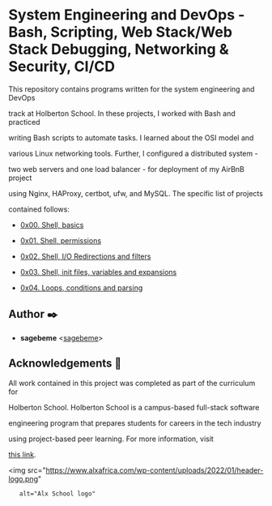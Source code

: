 # System Engineering and DevOps - Bash, Scripting, Web Stack/Web Stack Debugging, Networking & Security, CI/CD



This repository contains programs written for the system engineering and DevOps

track at Holberton School. In these projects, I worked with Bash and practiced

writing Bash scripts to automate tasks. I learned about the OSI model and

various Linux networking tools. Further, I configured a distributed system -

two web servers and one load balancer - for deployment of my AirBnB project

using Nginx, HAProxy, certbot, ufw, and MySQL. The specific list of projects

contained follows:



* [0x00. Shell, basics](./0x00-shell_basics)

* [0x01. Shell, permissions](./0x01-shell_permissions)

* [0x02. Shell, I/O Redirections and filters](./0x02-shell_redirections)

* [0x03. Shell, init files, variables and expansions](./0x03-shell_variables_expansions)

* [0x04. Loops, conditions and parsing](./0x04-loops_conditions_and_parsing)

## Author :black_nib:



* __sagebeme__ <[sagebeme](https://github.com/sagebeme)>



## Acknowledgements :pray:



All work contained in this project was completed as part of the curriculum for

Holberton School. Holberton School is a campus-based full-stack software

engineering program that prepares students for careers in the tech industry

using project-based peer learning. For more information, visit

[this link](https://intranet.alxswe.com/).



<p align="center">

  <img src="https://www.alxafrica.com/wp-content/uploads/2022/01/header-logo.png"

       alt="Alx School logo"

  >

</p>
